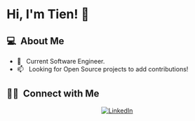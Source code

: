 # Hi, I'm Tien! 👋


## 💻 &nbsp;About Me 

- 🚀  &nbsp; Current Software Engineer.
- 📫 &nbsp; Looking for Open Source projects to add contributions!

##  🤝🏻 &nbsp;Connect with Me

<p align="center">
<a href="https://www.linkedin.com/in/nguyentien96/"><img alt="LinkedIn" src="https://img.shields.io/badge/Tien Nguyen-%230077B5.svg?style=for-the-badge&logo=linkedin&logoColor=white"/></a>
</p>


<!--
**tien96ng/tien96ng** is a ✨ _special_ ✨ repository because its `README.md` (this file) appears on your GitHub profile.


